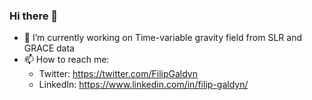 ### Hi there 👋

- 🔭 I’m currently working on Time-variable gravity field from SLR and GRACE data
- 📫 How to reach me:
    - Twitter: https://twitter.com/FilipGaldyn
    - LinkedIn: https://www.linkedin.com/in/filip-galdyn/
